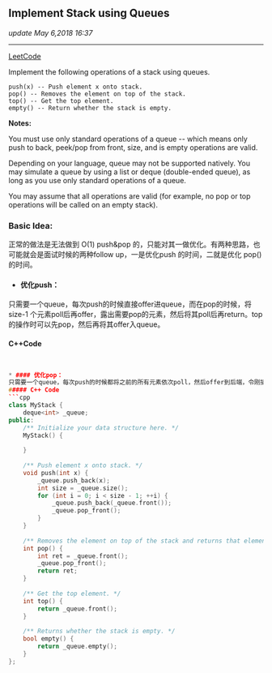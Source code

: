 ##  Implement Stack using Queues
_update May 6,2018  16:37_

---
[LeetCode](https://leetcode.com/problems/implement-stack-using-queues/description/)

Implement the following operations of a stack using queues.

    push(x) -- Push element x onto stack.
    pop() -- Removes the element on top of the stack.
    top() -- Get the top element.
    empty() -- Return whether the stack is empty.

**Notes:**

You must use only standard operations of a queue -- which means only push to back, peek/pop from front, size, and is empty operations are valid.

Depending on your language, queue may not be supported natively. You may simulate a queue by using a list or deque (double-ended queue), as long as you use only standard operations of a queue.

You may assume that all operations are valid (for example, no pop or top operations will be called on an empty stack).

### Basic Idea:
正常的做法是无法做到 O(1) push&pop 的，只能对其一做优化。有两种思路，也可能就会是面试时候的两种follow up，一是优化push 的时间，二就是优化 pop() 的时间。

* #### 优化push：
只需要一个queue，每次push的时候直接offer进queue，而在pop的时候，将 size-1 个元素poll后再offer，露出需要pop的元素，然后将其poll后再return。top的操作时可以先pop，然后再将其offer入queue。
#### C++Code
```cpp


* #### 优化pop：
只需要一个queue，每次push的时候都将之前的所有元素依次poll，然后offer到后端，令刚插入的元素在peek的位置。例如如果之前的queue中有 `->[1,2,3]->`, 插入 4 之后，变为 `->[4,1,2,3]->`, 然后依次poll后offer，得到 `->[1,2,3,4]->`. 这样在 pop 操作的时候可以直接poll， O(1) 时间。
##### C++ Code
```cpp
class MyStack {
    deque<int> _queue;
public:
    /** Initialize your data structure here. */
    MyStack() {
        
    }
    
    /** Push element x onto stack. */
    void push(int x) {
        _queue.push_back(x);
        int size = _queue.size();
        for (int i = 0; i < size - 1; ++i) {
            _queue.push_back(_queue.front());
            _queue.pop_front();
        }
    }
    
    /** Removes the element on top of the stack and returns that element. */
    int pop() {
        int ret = _queue.front();
        _queue.pop_front();
        return ret;
    }
    
    /** Get the top element. */
    int top() {
        return _queue.front();
    }
    
    /** Returns whether the stack is empty. */
    bool empty() {
        return _queue.empty();
    }
};
```
